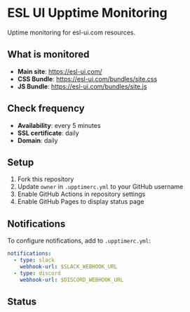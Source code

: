 # ESL UI Upptime Monitoring

Uptime monitoring for esl-ui.com resources.

## What is monitored

- **Main site**: https://esl-ui.com/
- **CSS Bundle**: https://esl-ui.com/bundles/site.css  
- **JS Bundle**: https://esl-ui.com/bundles/site.js

## Check frequency

- **Availability**: every 5 minutes
- **SSL certificate**: daily
- **Domain**: daily

## Setup

1. Fork this repository
2. Update `owner` in `.upptimerc.yml` to your GitHub username
3. Enable GitHub Actions in repository settings
4. Enable GitHub Pages to display status page

## Notifications

To configure notifications, add to `.upptimerc.yml`:

```yaml
notifications:
  - type: slack
    webhook-url: $SLACK_WEBHOOK_URL
  - type: discord  
    webhook-url: $DISCORD_WEBHOOK_URL
```

## Status

<!-- start summary -->
<!-- end summary -->

<!-- start graph -->
<!-- end graph -->